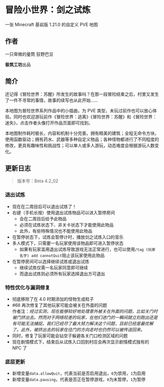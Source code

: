 # 冒险小世界：剑之试炼

一张 Minecraft 基岩版 1.21.0 的自定义 PVE 地图

## 作者

一只卑微的量筒
狂野巴豆

**极筑工坊**出品

## 简介

还记得《冒险世界：苏醒》所发生的故事吗？在那一段冒险结束之后，村里又发生了一件不寻常的事情，故事的续写也从此开始……

本地图为冒险世界系列作品中的小插曲，为 PVE 类型，未玩过前作也可以放心体验。同时也欢迎游玩前作《冒险世界：逃离》《冒险世界：苏醒》和《冒险世界：迷失》，点击作者头像打开作品页面即可找到。

本地图制作耗时极长，内容和机制十分完善。拥有精美的建筑；全程无命令方块，使用函数驱动；拥有药水、武器等多种自定义物品；各种怪物都进行了不同程度的修改，更具有趣味性和挑战性；可以单人或多人游玩，动态难度会根据游玩人数变化。

## 更新日志

> 版本号：Beta 4.2_02

### 退出试炼

- 现在在二周目后可以退出试炼了！
- 右键（手机长按）使用退出试炼物品可以进入暂停房间
  - 会在二周目后给予此物品
  - 必须在试炼状态下、非关卡状态下才能使用此物品
  - 此外，有些特殊情况也不能使用此物品
- 在暂停状态下，试炼会暂停计时，播放剑之试炼入口的音乐
- 多人模式下，只需要一名玩家使用该物品即可进入暂停状态
  - 如果有玩家滥用退出试炼导致游戏无法正常进行，也可以使用`/tag (玩家名字) add cannotQuit`阻止该玩家使用此物品
- 在暂停房间可以选择继续试炼或退出试炼
  - 继续试炼仅需一名玩家同意即可继续
  - 而退出试炼则必须所有玩家选择退出方可退出

### 特性优化与漏洞修复

- 彻底移除了在 4.0 时期添加的怪物生成粒子
- #68 再次修复了其他玩家可能会被关在外面的问题  
  作者注：*经过实测，现在能够较好地处理意外被关在外面的问题，比如关门时被门挤出去。然而对于网络较差的玩家，在他们进门的一瞬间就立刻跑出还是有可能无法捕捉。我们已经尽了最大努力解决这个问题，目前已经是最优解了。此外，被挤出去的玩家在往门的方向走时也仍然可以被传送回来。*
- 同时，修复了玩家可能会钻空子躲避各关门口检测区域的问题
- 现在剧情模式下，结束后从试炼入口回到村庄会再次显示剧情模式独有的 NPC 了

### 底层更新

- 新增变量`data.allowQuit`，代表当前是否启用退出，`0`为禁用，`1`为启用
- 新增变量`data.pausing`，代表是否正在暂停游戏，`0`为未暂停，`1`为暂停
